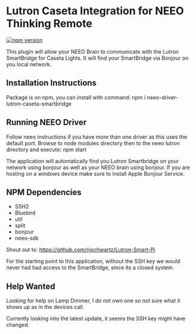 # Lutron Caseta Integration for NEEO Thinking Remote

[![npm version](https://badge.fury.io/js/neeo-driver-lutron-caseta-smartbridge.svg)](https://badge.fury.io/js/neeo-driver-lutron-caseta-smartbridge)

This plugin will allow your NEEO Brain to communicate with the Lutron SmartBridge for Caseta Lights. It will find your SmartBridge via Bonjour on you local network.

## Installation Instructions
Package is on npm, you can install with command:
npm i neeo-driver-lutron-caseta-smartbridge

## Running NEEO Driver
Follow neeo instructions if you have more than one driver as this uses the default port.
Browse to node modules directory then to the neeo lutron directory and execute:
npm start

The application will automatically find you Lutron Smartbridge on your network using bonjour as well as your NEEO brain using bonjour. If you are hosting on a windows device make sure to install Apple Bonjour Service.

## NPM Dependencies
- SSH2
- Bluebird
- util
- split
- bonjour
- neeo-sdk

Shout out to:
https://github.com/njschwartz/Lutron-Smart-Pi

For the starting point to this application, without the SSH key we would never had had access to the SmartBridge, since its a closed system.

## Help Wanted
Looking for help on Lamp Dimmer, I do not own one so not sure what it shows up as in the devices call. 

Currently looking into the latest update, it seems the SSH key might have changed.
